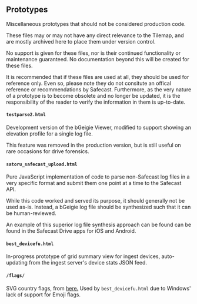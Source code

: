 Prototypes
----------

Miscellaneous prototypes that should not be considered production code.

These files may or may not have any direct relevance to the Tilemap, and are mostly archived here to place them under version control.

No support is given for these files, nor is their continued functionality or maintenance guaranteed.  No documentation beyond this will be created for these files.

It is recommended that if these files are used at all, they should be used for reference only.  Even so, please note they do not consitute an offical reference or recommendations by Safecast.  Furthermore, as the very nature of a prototype is to become obsolete and no longer be updated, it is the responsibility of the reader to verify the information in them is up-to-date.

#### `testparse2.html`

Development version of the bGeigie Viewer, modified to support showing an elevation profile for a single log file.

This feature was removed in the production version, but is still useful on rare occasions for drive forensics.

#### `satoru_safecast_upload.html`

Pure JavaScript implementation of code to parse non-Safecast log files in a very specific format and submit them one point at a time to the Safecast API.

While this code worked and served its purpose, it should generally not be used as-is.  Instead, a bGeigie log file should be synthesized such that it can be human-reviewed.

An example of this superior log file synthesis approach can be found can be found in the Safecast Drive apps for iOS and Android.

#### `best_devicefu.html`

In-progress prototype of grid summary view for ingest devices, auto-updating from the ingest server's device stats JSON feed.

#### `/flags/`

SVG country flags, from [here.](https://github.com/lipis/flag-icon-css)  Used by `best_devicefu.html` due to Windows' lack of support for Emoji flags.
